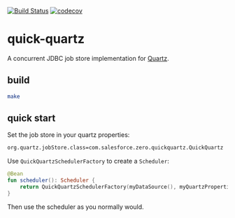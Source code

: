 [![Build Status](https://travis-ci.org/salesforce/quick-quartz.svg?branch=master)](https://travis-ci.org/salesforce/quick-quartz)
[![codecov](https://codecov.io/gh/salesforce/quick-quartz/branch/master/graph/badge.svg)](https://codecov.io/gh/salesforce/quick-quartz)

# quick-quartz

A concurrent JDBC job store implementation for [Quartz](https://github.com/quartz-scheduler/quartz).

## build 
```sh
make
```

## quick start

Set the job store in your quartz properties: 
```sh
org.quartz.jobStore.class=com.salesforce.zero.quickquartz.QuickQuartz
```

Use `QuickQuartzSchedulerFactory` to create a `Scheduler`:
```kotlin
@Bean
fun scheduler(): Scheduler {
    return QuickQuartzSchedulerFactory(myDataSource(), myQuartzProperties).scheduler
}
``` 

Then use the scheduler as you normally would. 

